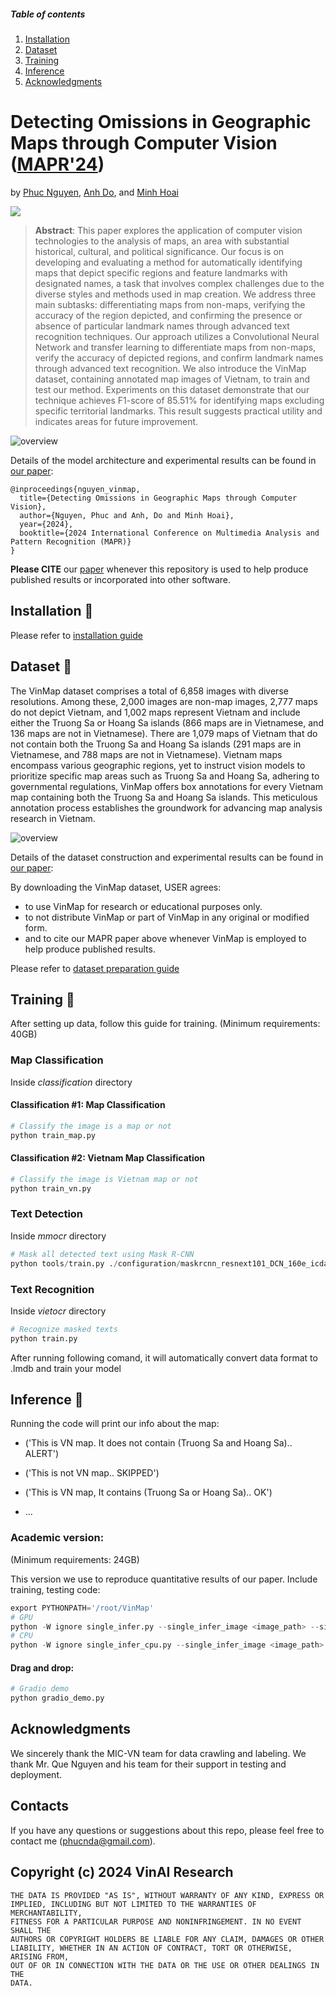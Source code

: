 
##### Table of contents
1. [Installation](#Installation)
2. [Dataset](#Dataset) 
3. [Training](#Training)
4. [Inference](#Inference)
5. [Acknowledgments](#Acknowledgments)

# Detecting Omissions in Geographic Maps through Computer Vision ([MAPR'24](https://mapr.uit.edu.vn/))

by [Phuc Nguyen](https://phucnda.github.io/), [Anh Do](https://english.mic.gov.vn/information-center-197114238.htm), and [Minh Hoai](https://researchers.adelaide.edu.au/profile/minhhoai.nguyen)

<a href="https://arxiv.org/abs/2407.10709"><img src="https://img.shields.io/badge/arxiv-2312.10671-red?style=for-the-badge"></a>


> **Abstract**: 
This paper explores the application of computer vision technologies to the analysis of maps, an area with substantial historical, cultural, and political significance. Our focus is on developing and evaluating a method for automatically identifying maps that depict specific regions and feature landmarks with designated names, a task that involves complex challenges due to the diverse styles and methods used in map creation. We address three main subtasks: differentiating maps from non-maps, verifying the accuracy of the region depicted, and confirming the presence or absence of particular landmark names through advanced text recognition techniques. Our approach utilizes a Convolutional Neural Network and transfer learning to differentiate maps from non-maps, verify the accuracy of depicted regions, and confirm landmark names through advanced text recognition. We also introduce the VinMap dataset, containing annotated map images of Vietnam, to train and test our method. Experiments on this dataset demonstrate that our technique achieves F1-score of 85.51% for identifying maps excluding specific territorial landmarks. This result suggests practical utility and indicates areas for future improvement. 

![overview](docs/pipeline.png)

Details of the model architecture and experimental results can be found in [our paper](https://arxiv.org/abs/2312.10671):
```bibtext
@inproceedings{nguyen_vinmap,
  title={Detecting Omissions in Geographic Maps through Computer Vision}, 
  author={Nguyen, Phuc and Anh, Do and Minh Hoai},
  year={2024},
  booktitle={2024 International Conference on Multimedia Analysis and Pattern Recognition (MAPR)}
}
```
**Please CITE** our [paper](https://arxiv.org/abs/2407.10709) whenever this repository is used to help produce published results or incorporated into other software.



## Installation :hammer:

Please refer to [installation guide](docs/install.md)

## Dataset :open_file_folder:

The VinMap dataset comprises a total of 6,858 images with diverse resolutions. Among these, 2,000 images are non-map images, 2,777 maps do not depict Vietnam, and 1,002 maps represent Vietnam and include either the Truong Sa or Hoang Sa islands (866 maps are in Vietnamese, and 136 maps are not in Vietnamese). There are 1,079 maps of Vietnam that do not contain both the Truong Sa and Hoang Sa islands (291 maps are in Vietnamese, and 788 maps are not in Vietnamese). Vietnam maps encompass various geographic regions, yet to instruct vision models to prioritize specific map areas such as Truong Sa and Hoang Sa, adhering to governmental regulations, VinMap offers box annotations for every Vietnam map containing both the Truong Sa and Hoang Sa islands. This meticulous annotation process establishes the groundwork for advancing map analysis research in Vietnam.

![overview](docs/dataset.png)

Details of the dataset construction and experimental results can be found in [our paper](https://arxiv.org/abs/2407.10709):

By downloading the VinMap dataset, USER agrees:

* to use VinMap for research or educational purposes only.
* to not distribute VinMap or part of VinMap in any original or modified form.
* and to cite our MAPR paper above whenever VinMap is employed to help produce published results.


Please refer to [dataset preparation guide](docs/dataset.md)

## Training :running:
After setting up data, follow this guide for training. (Minimum requirements: 40GB)
### Map Classification
Inside *classification* directory
#### Classification #1: Map Classification
``` python
# Classify the image is a map or not
python train_map.py
```
#### Classification #2: Vietnam Map Classification

``` python
# Classify the image is Vietnam map or not
python train_vn.py
```
### Text Detection
Inside *mmocr* directory
``` python
# Mask all detected text using Mask R-CNN
python tools/train.py ./configuration/maskrcnn_resnext101_DCN_160e_icdar
```
### Text Recognition
Inside *vietocr* directory
``` python
# Recognize masked texts
python train.py
```
After running following comand, it will automatically convert data format to .lmdb and train your model
## Inference :rocket:

Running the code will print our info about the map:

* ('This is VN map. It does not contain (Truong Sa and Hoang Sa).. ALERT')

* ('This is not VN map.. SKIPPED')

* ('This is VN map, It contains (Truong Sa or Hoang Sa).. OK')

* ...

### Academic version:

(Minimum requirements: 24GB)

This version we use to reproduce quantitative results of our paper. Include training, testing code:

``` python 
export PYTHONPATH='/root/VinMap'
# GPU
python -W ignore single_infer.py --single_infer_image <image_path> --single_infer_path '../temp'
# CPU
python -W ignore single_infer_cpu.py --single_infer_image <image_path> --single_infer_path '../temp'
```

#### Drag and drop:
```python
# Gradio demo
python gradio_demo.py
```

## Acknowledgments

We sincerely thank the MIC-VN team for
data crawling and labeling. We thank Mr. Que Nguyen and his
team for their support in testing and deployment.

## Contacts

If you have any questions or suggestions about this repo, please feel free to contact me (phucnda@gmail.com).

## Copyright (c) 2024 VinAI Research
```
THE DATA IS PROVIDED "AS IS", WITHOUT WARRANTY OF ANY KIND, EXPRESS OR
IMPLIED, INCLUDING BUT NOT LIMITED TO THE WARRANTIES OF MERCHANTABILITY,
FITNESS FOR A PARTICULAR PURPOSE AND NONINFRINGEMENT. IN NO EVENT SHALL THE
AUTHORS OR COPYRIGHT HOLDERS BE LIABLE FOR ANY CLAIM, DAMAGES OR OTHER
LIABILITY, WHETHER IN AN ACTION OF CONTRACT, TORT OR OTHERWISE, ARISING FROM,
OUT OF OR IN CONNECTION WITH THE DATA OR THE USE OR OTHER DEALINGS IN THE
DATA.
```
  